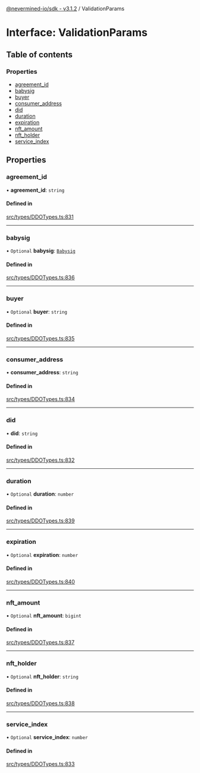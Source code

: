[@nevermined-io/sdk - v3.1.2](../code-reference.md) / ValidationParams

# Interface: ValidationParams

## Table of contents

### Properties

- [agreement_id](ValidationParams.md#agreement_id)
- [babysig](ValidationParams.md#babysig)
- [buyer](ValidationParams.md#buyer)
- [consumer_address](ValidationParams.md#consumer_address)
- [did](ValidationParams.md#did)
- [duration](ValidationParams.md#duration)
- [expiration](ValidationParams.md#expiration)
- [nft_amount](ValidationParams.md#nft_amount)
- [nft_holder](ValidationParams.md#nft_holder)
- [service_index](ValidationParams.md#service_index)

## Properties

### agreement_id

• **agreement_id**: `string`

#### Defined in

[src/types/DDOTypes.ts:831](https://github.com/nevermined-io/sdk-js/blob/6b4486ecca78fa881cb604506453077da39efd8e/src/types/DDOTypes.ts#L831)

---

### babysig

• `Optional` **babysig**: [`Babysig`](Babysig.md)

#### Defined in

[src/types/DDOTypes.ts:836](https://github.com/nevermined-io/sdk-js/blob/6b4486ecca78fa881cb604506453077da39efd8e/src/types/DDOTypes.ts#L836)

---

### buyer

• `Optional` **buyer**: `string`

#### Defined in

[src/types/DDOTypes.ts:835](https://github.com/nevermined-io/sdk-js/blob/6b4486ecca78fa881cb604506453077da39efd8e/src/types/DDOTypes.ts#L835)

---

### consumer_address

• **consumer_address**: `string`

#### Defined in

[src/types/DDOTypes.ts:834](https://github.com/nevermined-io/sdk-js/blob/6b4486ecca78fa881cb604506453077da39efd8e/src/types/DDOTypes.ts#L834)

---

### did

• **did**: `string`

#### Defined in

[src/types/DDOTypes.ts:832](https://github.com/nevermined-io/sdk-js/blob/6b4486ecca78fa881cb604506453077da39efd8e/src/types/DDOTypes.ts#L832)

---

### duration

• `Optional` **duration**: `number`

#### Defined in

[src/types/DDOTypes.ts:839](https://github.com/nevermined-io/sdk-js/blob/6b4486ecca78fa881cb604506453077da39efd8e/src/types/DDOTypes.ts#L839)

---

### expiration

• `Optional` **expiration**: `number`

#### Defined in

[src/types/DDOTypes.ts:840](https://github.com/nevermined-io/sdk-js/blob/6b4486ecca78fa881cb604506453077da39efd8e/src/types/DDOTypes.ts#L840)

---

### nft_amount

• `Optional` **nft_amount**: `bigint`

#### Defined in

[src/types/DDOTypes.ts:837](https://github.com/nevermined-io/sdk-js/blob/6b4486ecca78fa881cb604506453077da39efd8e/src/types/DDOTypes.ts#L837)

---

### nft_holder

• `Optional` **nft_holder**: `string`

#### Defined in

[src/types/DDOTypes.ts:838](https://github.com/nevermined-io/sdk-js/blob/6b4486ecca78fa881cb604506453077da39efd8e/src/types/DDOTypes.ts#L838)

---

### service_index

• `Optional` **service_index**: `number`

#### Defined in

[src/types/DDOTypes.ts:833](https://github.com/nevermined-io/sdk-js/blob/6b4486ecca78fa881cb604506453077da39efd8e/src/types/DDOTypes.ts#L833)
